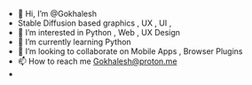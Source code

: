 - 👋 Hi, I’m @Gokhalesh
- Stable Diffusion based graphics  , UX , UI , 
- 👀 I’m interested in Python , Web , UX Design
- 🌱 I’m currently learning Python 
- 💞️ I’m looking to collaborate on Mobile Apps , Browser Plugins
- 📫 How to reach me Gokhalesh@proton.me
- 

<!---
Gokhalesh/Gokhalesh is a ✨ special ✨ repository because its `README.md` (this file) appears on your GitHub profile.
You can click the Preview link to take a look at your changes.
--->
